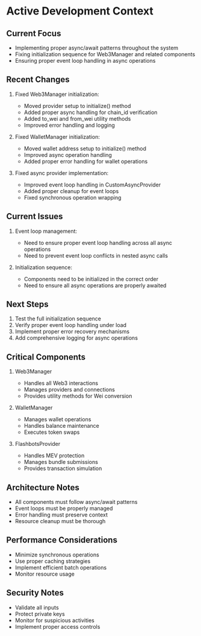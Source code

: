# Active Development Context

## Current Focus
- Implementing proper async/await patterns throughout the system
- Fixing initialization sequence for Web3Manager and related components
- Ensuring proper event loop handling in async operations

## Recent Changes
1. Fixed Web3Manager initialization:
   - Moved provider setup to initialize() method
   - Added proper async handling for chain_id verification
   - Added to_wei and from_wei utility methods
   - Improved error handling and logging

2. Fixed WalletManager initialization:
   - Moved wallet address setup to initialize() method
   - Improved async operation handling
   - Added proper error handling for wallet operations

3. Fixed async provider implementation:
   - Improved event loop handling in CustomAsyncProvider
   - Added proper cleanup for event loops
   - Fixed synchronous operation wrapping

## Current Issues
1. Event loop management:
   - Need to ensure proper event loop handling across all async operations
   - Need to prevent event loop conflicts in nested async calls

2. Initialization sequence:
   - Components need to be initialized in the correct order
   - Need to ensure all async operations are properly awaited

## Next Steps
1. Test the full initialization sequence
2. Verify proper event loop handling under load
3. Implement proper error recovery mechanisms
4. Add comprehensive logging for async operations

## Critical Components
1. Web3Manager
   - Handles all Web3 interactions
   - Manages providers and connections
   - Provides utility methods for Wei conversion

2. WalletManager
   - Manages wallet operations
   - Handles balance maintenance
   - Executes token swaps

3. FlashbotsProvider
   - Handles MEV protection
   - Manages bundle submissions
   - Provides transaction simulation

## Architecture Notes
- All components must follow async/await patterns
- Event loops must be properly managed
- Error handling must preserve context
- Resource cleanup must be thorough

## Performance Considerations
- Minimize synchronous operations
- Use proper caching strategies
- Implement efficient batch operations
- Monitor resource usage

## Security Notes
- Validate all inputs
- Protect private keys
- Monitor for suspicious activities
- Implement proper access controls
